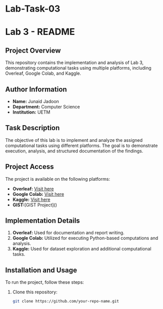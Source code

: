 # Lab-Task-03
# Lab 3 - README

## Project Overview
This repository contains the implementation and analysis of Lab 3, demonstrating computational tasks using multiple platforms, including Overleaf, Google Colab, and Kaggle.

## Author Information
- **Name:** Junaid Jadoon  
- **Department:** Computer Science  
- **Institution:** UETM  

## Task Description
The objective of this lab is to implement and analyze the assigned computational tasks using different platforms. The goal is to demonstrate execution, analysis, and structured documentation of the findings.

## Project Access
The project is available on the following platforms:

- **Overleaf:** [Visit here](https://www.overleaf.com/1666184794skgfrffjnbjj#9a9a52)  
- **Google Colab:** [Visit here](https://colab.research.google.com/drive/1EZGu45h68vEvNStyDTZMfD4l2-ccH-jG?usp=sharing)  
- **Kaggle:** [Visit here](https://www.kaggle.com/code/junaidjadoon/notebookc4b5f02a24)
- **GIST:**[GIST Project](<script src="https://gist.github.com/junaidjadoon/209114b76071542e712e3de17670d2c2.js"></script>)

## Implementation Details
1. **Overleaf:** Used for documentation and report writing.
2. **Google Colab:** Utilized for executing Python-based computations and analysis.
3. **Kaggle:** Used for dataset exploration and additional computational tasks.

## Installation and Usage
To run the project, follow these steps:
1. Clone this repository:
   ```sh
   git clone https://github.com/your-repo-name.git

